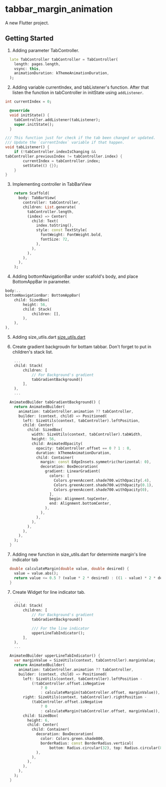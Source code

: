 # tabbar_margin_animation

A new Flutter project.

## Getting Started
1. Adding parameter TabController.
```dart
  late TabController tabController = TabController(
    length: pages.length,
    vsync: this,
    animationDuration: kThemeAnimationDuration,
  );
```

2. Adding variable currentIndex, and tabListener's function. After that listen the function in tabController in initState using `addListener`.
```dart
int currentIndex = 0;

  @override
  void initState() {
    tabController.addListener(tabListener);
    super.initState();
  }

/// This function just for check if the tab been changed or updated. 
/// Update the `currentIndex` variable if that happen.
void tabListener() {
    if (!tabController.indexIsChanging &&
tabController.previousIndex != tabController.index) {
        currentIndex = tabController.index;
        setState(() {});
    }
}
```

3. Implementing controller in TabBarView
```dart
    return Scaffold(
      body: TabBarView(
        controller: tabController,
        children: List.generate(
          tabController.length,
          (index) => Center(
            child: Text(
              index.toString(),
              style: const TextStyle(
                fontWeight: FontWeight.bold,
                fontSize: 72,
              ),
            ),
          ),
        ),
      ),
    );
```

4. Adding bottomNavigationBar under scafold's body, and place BottomAppBar in parameter.
```dart
body:..
bottomNavigationBar: BottomAppBar(
    child: SizedBox(
        height: 56,
        child: Stack(
            children: [],
        ),
    ),
),
```

5. Adding size_utlis.dart [size_utils.dart](lib\size_utils.dart)

6. Create gradient backgroudn for bottam tabbar. Don't forget to put in children's stack list.
```dart
    ...
    child: Stack(
        children: [
            // For Background's gradient
            tabGradientBackground()
        ],
    ),
    ...

  AnimatedBuilder tabGradientBackground() {
    return AnimatedBuilder(
      animation: tabController.animation ?? tabController,
      builder: (context, child) => Positioned(
        left: SizeUtils(context, tabController).leftPosition,
        child: Center(
          child: SizedBox(
            width: SizeUtils(context, tabController).tabWidth,
            height: 56,
            child: AnimatedOpacity(
              opacity: tabController.offset == 0 ? 1 : 0,
              duration: kThemeAnimationDuration,
              child: Container(
                margin: const EdgeInsets.symmetric(horizontal: 0),
                decoration: BoxDecoration(
                  gradient: LinearGradient(
                    colors: [
                      Colors.greenAccent.shade700.withOpacity(.4),
                      Colors.greenAccent.shade700.withOpacity(0.1),
                      Colors.greenAccent.shade700.withOpacity(0),
                    ],
                    begin: Alignment.topCenter,
                    end: Alignment.bottomCenter,
                  ),
                ),
              ),
            ),
          ),
        ),
      ),
    );
  }
```

7. Adding new function in size_utils.dart for determinte margin's line indicator tab
```dart
  double calculateMargin(double value, double desired) {
    value = value.abs();
    return value <= 0.5 ? (value * 2 * desired) : ((1 - value) * 2 * desired);
  }
```

7. Create Widget for line indicator tab.
```dart
    ...
    child: Stack(
        children: [
            // For Background's gradient
            tabGradientBackground()

            /// For the line indicator
            upperLineTabIndicator();
        ],
    ),
    ...

  AnimatedBuilder upperLineTabIndicator() {
    var marginValue = SizeUtils(context, tabController).marginValue;
    return AnimatedBuilder(
      animation: tabController.animation ?? tabController,
      builder: (context, child) => Positioned(
        left: SizeUtils(context, tabController).leftPosition -
            (!tabController.offset.isNegative
                ? 0
                : calculateMargin(tabController.offset, marginValue)),
        right: SizeUtils(context, tabController).rightPosition -
            (tabController.offset.isNegative
                ? 0
                : calculateMargin(tabController.offset, marginValue)),
        child: SizedBox(
          height: 6,
          child: Center(
            child: Container(
              decoration: BoxDecoration(
                color: Colors.green.shade800,
                borderRadius: const BorderRadius.vertical(
                    bottom: Radius.circular(32), top: Radius.circular(8)),
              ),
            ),
          ),
        ),
      ),
    );
  }
```